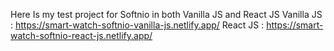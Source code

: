 Here Is my test project for Softnio in both Vanilla JS and React JS
Vanilla JS : https://smart-watch-softnio-vanilla-js.netlify.app/
React JS : https://smart-watch-softnio-react-js.netlify.app/
